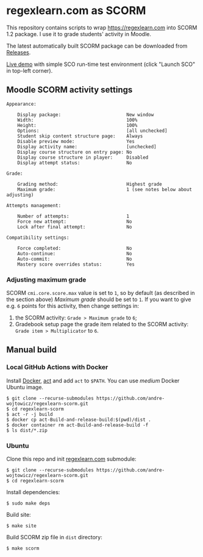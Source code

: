 # regexlearn.com as SCORM

This repository contains scripts to wrap <https://regexlearn.com> into SCORM 1.2 package. I use it to grade students' activity in Moodle.

The latest automatically built SCORM package can be downloaded from [Releases](https://github.com/andre-wojtowicz/regexlearn-scorm/releases).

[Live demo](https://andre-wojtowicz.github.io/regexlearn-scorm/) with simple SCO run-time test environment (click "Launch SCO" in top-left corner).

## Moodle SCORM activity settings

```plaintext
Appearance:

    Display package:                        New window
    Width:                                  100%
    Height:                                 100%
    Options:                                [all unchecked]
    Student skip content structure page:    Always
    Disable preview mode:                   Yes
    Display activity name:                  [unchecked]
    Display course structure on entry page: No
    Display course structure in player:     Disabled
    Display attempt status:                 No

Grade:

    Grading method:                         Highest grade
    Maximum grade:                          1 (see notes below about adjusting)

Attempts management:

    Number of attempts:                     1
    Force new attempt:                      No
    Lock after final attempt:               No

Compatibility settings:

    Force completed:                        No
    Auto-continue:                          No
    Auto-commit:                            No
    Mastery score overrides status:         Yes
```

### Adjusting maximum grade

SCORM `cmi.core.score.max` value is set to `1`, so by default (as described in the section
above) *Maximum grade* should be set to `1`. If you want to give e.g. `6` points for this activity,
then change settings in:

1. the SCORM activity: `Grade > Maximum grade` to `6`;
2. Gradebook setup page the grade item related to the SCORM activity: `Grade item > Multiplicator` to `6`.

## Manual build

### Local GitHub Actions with Docker

Install [Docker](https://docs.docker.com/engine/install/ubuntu/), [act](https://github.com/nektos/act#bash-script) and add `act` to `$PATH`. You can use *medium* Docker Ubuntu image.

```shell
$ git clone --recurse-submodules https://github.com/andre-wojtowicz/regexlearn-scorm.git
$ cd regexlearn-scorm
$ act -r -j build
$ docker cp act-Build-and-release-build:$(pwd)/dist .
$ docker container rm act-Build-and-release-build -f
$ ls dist/*.zip
```

### Ubuntu

Clone this repo and init [regexlearn.com](https://github.com/aykutkardas/regexlearn.com) submodule:

```shell
$ git clone --recurse-submodules https://github.com/andre-wojtowicz/regexlearn-scorm.git
$ cd regexlearn-scorm
```

Install dependencies:

```shell
$ sudo make deps
```

Build site:

```shell
$ make site
```

Build SCORM zip file in `dist` directory:

```shell
$ make scorm
```
